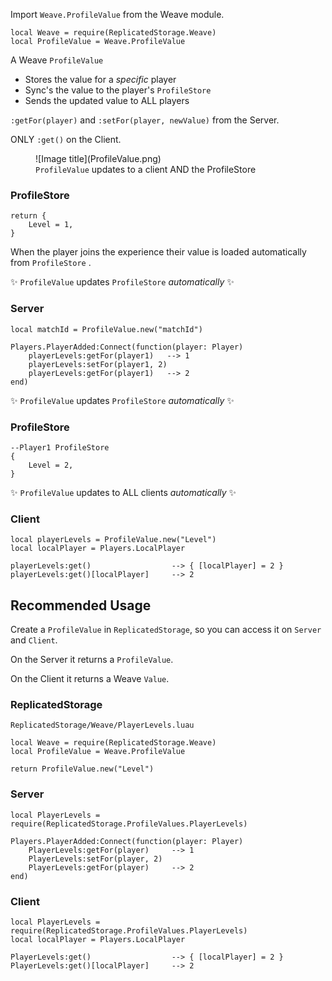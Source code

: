 Import `Weave.ProfileValue` from the Weave module.

```luau linenums="1"
local Weave = require(ReplicatedStorage.Weave)
local ProfileValue = Weave.ProfileValue
```

A Weave `ProfileValue`

- Stores the value for a _specific_ player
- Sync's the value to the player's `ProfileStore`
- Sends the updated value to ALL players

`:getFor(player)` and `:setFor(player, newValue)` from the Server.

ONLY `:get()` on the Client.

<figure markdown="span">
  ![Image title](ProfileValue.png)
  <figcaption><code>ProfileValue</code> updates to a client AND the ProfileStore</figcaption>
</figure>

### ProfileStore

```luau
return {
	Level = 1,
}
```

When the player joins the experience their value is loaded automatically from `ProfileStore` .

✨ `ProfileValue` updates `ProfileStore` _automatically_ ✨

### Server

```luau
local matchId = ProfileValue.new("matchId")

Players.PlayerAdded:Connect(function(player: Player)
    playerLevels:getFor(player1)   --> 1
    playerLevels:setFor(player1, 2)
    playerLevels:getFor(player1)   --> 2
end)
```

✨ `ProfileValue` updates `ProfileStore` _automatically_ ✨

### ProfileStore

```luau
--Player1 ProfileStore
{
	Level = 2,
}
```

✨ `ProfileValue` updates to ALL clients _automatically_ ✨

### Client

```luau
local playerLevels = ProfileValue.new("Level")
local localPlayer = Players.LocalPlayer

playerLevels:get()					--> { [localPlayer] = 2 }
playerLevels:get()[localPlayer] 	--> 2
```

## Recommended Usage

Create a `ProfileValue` in `ReplicatedStorage`, so you can access it on `Server` and `Client`.

On the Server it returns a `ProfileValue`.

On the Client it returns a Weave `Value`.

### ReplicatedStorage

`ReplicatedStorage/Weave/PlayerLevels.luau`

```luau
local Weave = require(ReplicatedStorage.Weave)
local ProfileValue = Weave.ProfileValue

return ProfileValue.new("Level")
```

### Server

```luau
local PlayerLevels = require(ReplicatedStorage.ProfileValues.PlayerLevels)

Players.PlayerAdded:Connect(function(player: Player)
	PlayerLevels:getFor(player)		--> 1
	PlayerLevels:setFor(player, 2)
	PlayerLevels:getFor(player)		--> 2
end)
```

### Client

```luau
local PlayerLevels = require(ReplicatedStorage.ProfileValues.PlayerLevels)
local localPlayer = Players.LocalPlayer

PlayerLevels:get()					--> { [localPlayer] = 2 }
PlayerLevels:get()[localPlayer] 	--> 2
```
